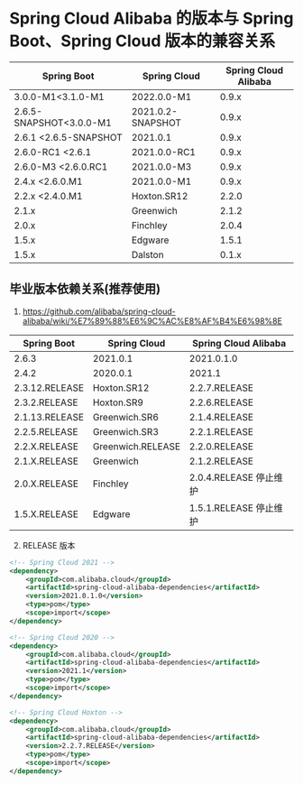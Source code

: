 # Spring Cloud Alibaba 的版本与 Spring Boot、Spring Cloud 版本的兼容关系

| Spring Boot             | Spring Cloud      | Spring Cloud Alibaba |
| ----------------------- | ----------------- | -------------------- |
| 3.0.0-M1<3.1.0-M1       | 2022.0.0-M1       | 0.9.x                |
| 2.6.5-SNAPSHOT<3.0.0-M1 | 2021.0.2-SNAPSHOT | 0.9.x                |
| 2.6.1 <2.6.5-SNAPSHOT   | 2021.0.1          | 0.9.x                |
| 2.6.0-RC1 <2.6.1        | 2021.0.0-RC1      | 0.9.x                |
| 2.6.0-M3 <2.6.0.RC1     | 2021.0.0-M3       | 0.9.x                |
| 2.4.x <2.6.0.M1         | 2021.0.0-M1       | 0.9.x                |
| 2.2.x <2.4.0.M1         | Hoxton.SR12       | 2.2.0                |
| 2.1.x                   | Greenwich         | 2.1.2                |
| 2.0.x                   | Finchley          | 2.0.4                |
| 1.5.x                   | Edgware           | 1.5.1                |
| 1.5.x                   | Dalston           | 0.1.x                |

## 毕业版本依赖关系(推荐使用)

1. https://github.com/alibaba/spring-cloud-alibaba/wiki/%E7%89%88%E6%9C%AC%E8%AF%B4%E6%98%8E

| Spring Boot    | Spring Cloud      | Spring Cloud Alibaba   |
| -------------- | ----------------- | ---------------------- |
| 2.6.3          | 2021.0.1          | 2021.0.1.0             |
| 2.4.2          | 2020.0.1          | 2021.1                 |
| 2.3.12.RELEASE | Hoxton.SR12       | 2.2.7.RELEASE          |
| 2.3.2.RELEASE  | Hoxton.SR9        | 2.2.6.RELEASE          |
| 2.1.13.RELEASE | Greenwich.SR6     | 2.1.4.RELEASE          |
| 2.2.5.RELEASE  | Greenwich.SR3     | 2.2.1.RELEASE          |
| 2.2.X.RELEASE  | Greenwich.RELEASE | 2.2.0.RELEASE          |
| 2.1.X.RELEASE  | Greenwich         | 2.1.2.RELEASE          |
| 2.0.X.RELEASE  | Finchley          | 2.0.4.RELEASE 停止维护 |
| 1.5.X.RELEASE  | Edgware           | 1.5.1.RELEASE 停止维护 |

2. RELEASE 版本

```xml
<!-- Spring Cloud 2021 -->
<dependency>
    <groupId>com.alibaba.cloud</groupId>
    <artifactId>spring-cloud-alibaba-dependencies</artifactId>
    <version>2021.0.1.0</version>
    <type>pom</type>
    <scope>import</scope>
</dependency>

<!-- Spring Cloud 2020 -->
<dependency>
    <groupId>com.alibaba.cloud</groupId>
    <artifactId>spring-cloud-alibaba-dependencies</artifactId>
    <version>2021.1</version>
    <type>pom</type>
    <scope>import</scope>
</dependency>

<!-- Spring Cloud Hoxton -->
<dependency>
    <groupId>com.alibaba.cloud</groupId>
    <artifactId>spring-cloud-alibaba-dependencies</artifactId>
    <version>2.2.7.RELEASE</version>
    <type>pom</type>
    <scope>import</scope>
</dependency>


```

